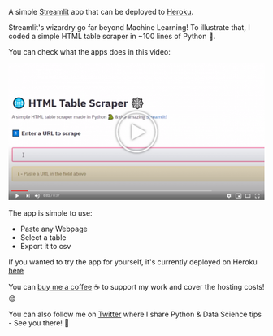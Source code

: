 A simple [Streamlit](https://streamlit.io) app that can be deployed to [Heroku](https://heroku.com).


Streamlit's wizardry go far beyond Machine Learning! To illustrate that, I coded a simple HTML table scraper in ~100 lines of Python 🐍.

You can check what the apps does in this video:

[![IMAGE ALT TEXT HERE](resources/VideoImage.png "" )](https://www.youtube.com/watch?v=xPJkepA_RrY)

The app is simple to use:

- Paste any Webpage
- Select a table
- Export it to csv

If you wanted to try the app for yourself, it's currently deployed on Heroku [here](https://html-table-scraper.herokuapp.com/)

You can [buy me a coffee](https://www.buymeacoffee.com/cwar05) ☕ to support my work and cover the hosting costs! 😊 

You can also follow me on [Twitter](https://twitter.com/DataChaz) where I share Python & Data Science tips - See you there! 🙌

